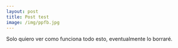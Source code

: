 ```yaml
---
layout: post
title: Post test
image: /img/ppfb.jpg
---
```


Solo quiero ver como funciona todo esto, eventualmente lo borraré.
